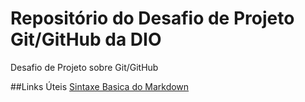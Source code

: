 # Repositório do Desafio de Projeto Git/GitHub da DIO
Desafio de Projeto sobre Git/GitHub

##Links Úteis
[Sintaxe Basica do Markdown](https://www.markdownguide.org/)
